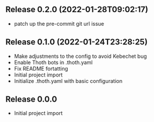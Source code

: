 
## Release 0.2.0 (2022-01-28T09:02:17)
* patch up the pre-commit git url issue

## Release 0.1.0 (2022-01-24T23:28:25)
* Make adjustments to the config to avoid Kebechet bug
* Enable Thoth bots in .thoth.yaml
* Fix README fortatting
* Initial project import
* Initialize .thoth.yaml with basic configuration
## Release 0.0.0

* Initial project import

